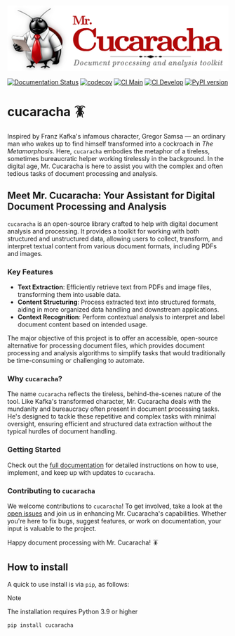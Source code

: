 <img src="https://raw.githubusercontent.com/acsenrafilho/cucaracha/refs/heads/main/docs/assets/cucaracha-logo.png" width=700>

[![Documentation Status](https://readthedocs.org/projects/cucaracha/badge/?version=main)](https://cucaracha.readthedocs.io/en/latest/?badge=main)
[![codecov](https://codecov.io/gh/acsenrafilho/cucaracha/graph/badge.svg?token=TgmCLPoIbW)](https://codecov.io/gh/acsenrafilho/cucaracha)
[![CI Main](https://github.com/acsenrafilho/cucaracha/actions/workflows/ci-lib.yml/badge.svg?branch=main)](https://github.com/acsenrafilho/cucaracha/actions/workflows/ci-lib.yml)
[![CI Develop](https://github.com/acsenrafilho/cucaracha/actions/workflows/ci-lib.yml/badge.svg?branch=develop)](https://github.com/acsenrafilho/cucaracha/actions/workflows/ci-lib.yml)
[![PyPI version](https://badge.fury.io/py/cucaracha.svg)](https://badge.fury.io/py/cucaracha)

# cucaracha 🪳

Inspired by Franz Kafka's infamous character, Gregor Samsa — an ordinary man who wakes up to find himself transformed into a cockroach in *The Metamorphosis*. Here, `cucaracha` embodies the metaphor of a tireless, sometimes bureaucratic helper working tirelessly in the background. In the digital age, Mr. Cucaracha is here to assist you with the complex and often tedious tasks of document processing and analysis.

## Meet Mr. Cucaracha: Your Assistant for Digital Document Processing and Analysis

`cucaracha` is an open-source library crafted to help with digital document analysis and processing. It provides a toolkit for working with both structured and unstructured data, allowing users to collect, transform, and interpret textual content from various document formats, including PDFs and images. 

### Key Features

- **Text Extraction**: Efficiently retrieve text from PDFs and image files, transforming them into usable data.
- **Content Structuring**: Process extracted text into structured formats, aiding in more organized data handling and downstream applications.
- **Context Recognition**: Perform contextual analysis to interpret and label document content based on intended usage.

The major objective of this project is to offer an accessible, open-source alternative for processing document files, which provides document processing and analysis algorithms to simplify tasks that would traditionally be time-consuming or challenging to automate. 

### Why `cucaracha`?

The name `cucaracha` reflects the tireless, behind-the-scenes nature of the tool. Like Kafka's transformed character, Mr. Cucaracha deals with the mundanity and bureaucracy often present in document processing tasks. He's designed to tackle these repetitive and complex tasks with minimal oversight, ensuring efficient and structured data extraction without the typical hurdles of document handling.

### Getting Started

Check out the [full documentation](https://cucaracha.readthedocs.io/en/latest/) for detailed instructions on how to use, implement, and keep up with updates to `cucaracha`. 

### Contributing to `cucaracha`

We welcome contributions to `cucaracha`! To get involved, take a look at the [open issues](https://github.com/acsenrafilho/cucaracha/issues) and join us in enhancing Mr. Cucaracha's capabilities. Whether you're here to fix bugs, suggest features, or work on documentation, your input is valuable to the project.

Happy document processing with Mr. Cucaracha! 🪳

## How to install

A quick to use install is via `pip`, as follows:

> [!NOTE]
> The installation requires Python 3.9 or higher

```bash
pip install cucaracha
```
